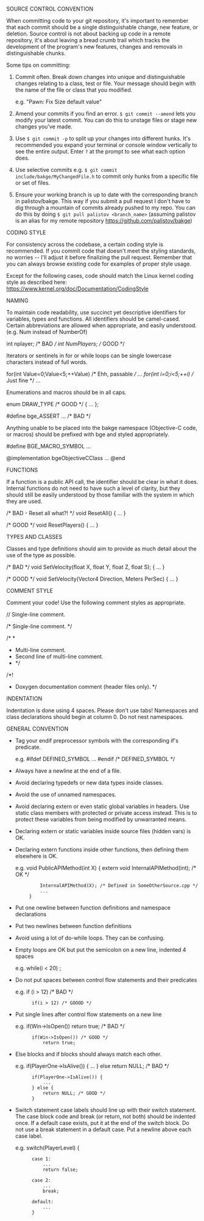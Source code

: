 SOURCE CONTROL CONVENTION

When committing code to your git repository, it's important to remember that each commit should be a single distinguishable change, new feature, or deletion. Source control is not about backing up code in a remote repository, it's about leaving a bread crumb trail which tracks the development of the program's new features, changes and removals in distinguishable chunks.

Some tips on committing:

1) Commit often. Break down changes into unique and distinguishable changes relating to a class, test or file. Your message should begin with the name of the file or class that you modified.

    e.g. "Pawn: Fix Size default value"

2) Amend your commits if you find an error. `$ git commit --amend` lets you modify your latest commit. You can do this to unstage files or stage new changes you've made.

3) Use `$ git commit -p` to split up your changes into different hunks. It's recommended you expand your terminal or console window vertically to see the entire output. Enter `?` at the prompt to see what each option does.

4) Use selective commits e.g. `$ git commit include/bakge/MyChangedFile.h` to commit only hunks from a specific file or set of files.

5) Ensure your working branch is up to date with the corresponding branch in palistov/bakge. This way if you submit a pull request I don't have to dig through a mountain of commits already pushed to my repo. You can do this by doing `$ git pull palistov <branch_name>` (assuming palistov is an alias for my remote repository https://github.com/palistov/bakge)


CODING STYLE

For consistency across the codebase, a certain coding style is recommended. If you commit code that doesn't meet the styling standards, no worries -- I'll adjust it before finalizing the pull request. Remember that you can always browse existing code for examples of proper style usage.

Except for the following cases, code should match the Linux kernel coding style as described here: https://www.kernel.org/doc/Documentation/CodingStyle


NAMING

To maintain code readability, use succinct yet descriptive identifiers for variables, types and functions. All identifiers should be camel-cased. Certain abbreviations are allowed when appropriate, and easily understood. (e.g. Num instead of NumberOf)

int nplayer; /* BAD */
int NumPlayers; /* GOOD */


Iterators or sentinels in for or while loops can be single lowercase characters instead of full words.

for(int Value=0;Value<5;++Value) /* Ehh, passable */
    ...
for(int i=0;i<5;++i) /* Just fine */
    ...


Enumerations and macros should be in all caps.

enum DRAW_TYPE /* GOOD */
{
    ...
};

#define bge_ASSERT ... /* BAD */


Anything unable to be placed into the bakge namespace (Objective-C code, or macros) should be prefixed with bge and styled appropriately.

#define BGE_MACRO_SYMBOL ...

@implementation bgeObjectiveCClass
...
@end


FUNCTIONS

If a function is a public API call, the identifier should be clear in what it does. Internal functions do not need to have such a level of clarity, but they should still be easily understood by those familiar with the system in which they are used.

/* BAD - Reset all what?! */
void ResetAll()
{
    ...
}


/* GOOD */
void ResetPlayers()
{
    ...
}


TYPES AND CLASSES

Classes and type definitions should aim to provide as much detail about the use of the type as possible.

/* BAD */
void SetVelocity(float X, float Y, float Z, float S);
{
    ...
}


/* GOOD */
void SetVelocity(Vector4 Direction, Meters PerSec)
{
    ...
}


COMMENT STYLE

Comment your code! Use the following comment styles as appropriate.

// Single-line comment.

/* Single-line comment. */

/* *
 * Multi-line comment.
 * Second line of multi-line comment.
 * */

/*!
 * Doxygen documentation comment (header files only).
 */


INDENTATION

Indentation is done using 4 spaces. Please don't use tabs! Namespaces and class declarations should begin at column 0. Do not nest namespaces.


GENERAL CONVENTION

* Tag your endif preprocessor symbols with the corresponding if's predicate.

    e.g.   #ifdef DEFINED_SYMBOL
               ...
           #endif /* DEFINED_SYMBOL */

* Always have a newline at the end of a file.

* Avoid declaring typedefs or new data types inside classes.

* Avoid the use of unnamed namespaces.

* Avoid declaring extern or even static global variables in headers. Use static class members with protected or private access instead. This is to protect these variables from being modified by unwarranted means.

* Declaring extern or static variables inside source files (hidden vars) is OK.

* Declaring extern functions inside other functions, then defining them elsewhere is OK.

    e.g.   void PublicAPIMethod(int X)
           {
               extern void InternalAPIMethod(int); /* OK */

               InternalAPIMethod(X); /* Defined in SomeOtherSource.cpp */
               ...
           }

* Put one newline between function definitions and namespace declarations

* Put two newlines between function definitions

* Avoid using a lot of do-while loops. They can be confusing.

* Empty loops are OK but put the semicolon on a new line, indented 4 spaces

    e.g.   while(i < 20)
               ;


* Do not put spaces between control flow statements and their predicates

    e.g.    if (i > 12) /* BAD */

            if(i > 12) /* GOOOD */


* Put single lines after control flow statements on a new line

    e.g.    if(Win->IsOpen()) return true; /* BAD */

            if(Win->IsOpen()) /* GOOD */
                return true;


* Else blocks and if blocks should always match each other.

    e.g.    if(PlayerOne->IsAlive()) {
                ...
            } else return NULL; /* BAD */

            if(PlayerOne->IsAlive()) {
                ...
            } else {
                return NULL; /* GOOD */
            }


* Switch statement case labels should line up with their switch statement. The case block code and break (or return, not both) should be indented once. If a default case exists, put it at the end of the switch block. Do not use a break statement in a default case. Put a newline above each case label.

    e.g.    switch(PlayerLevel) {

            case 1:
                ...
                return false;

            case 2:
                ...
                break;

            default:
                ...
            }

